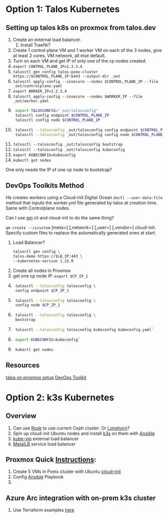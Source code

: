 # Option 1: Talos Kubernetes

## Setting up talos k8s on proxmox from talos.dev
1. Create an external load balancer.
    1. Install Traefik?
1. Create 1 control plane VM and 1 worker VM on each of the 3 nodes, give at least 2 cores, VM network, all else default.
1. Turn on each VM and get IP of only one of the cp nodes created.
1. `export CONTROL_PLANE_IP=1.2.3.4`
1. `talosctl gen config talos-pxmx-cluster https://$CONTROL_PLANE_IP:6443 --output-dir _out`
1. `talosctl apply-config --insecure --nodes $CONTROL_PLANE_IP --file _out/controlplane.yaml`
1. `export WORKER_IP=1.2.3.4`
1. `talosctl apply-config --insecure --nodes $WORKER_IP --file _out/worker.yaml`
1. ```bash
    export TALOSCONFIG="_out/talosconfig"
    talosctl config endpoint $CONTROL_PLANE_IP
    talosctl config node $CONTROL_PLANE_IP
1. ```bash
    talosctl --talosconfig _out/talosconfig config endpoint $CONTROL_PLANE_IP
    talosctl --talosconfig _out/talosconfig config node $CONTROL_PLANE_IP
1. `talosctl --talosconfig _out/talosconfig bootstrap`
1. `talosctl --talosconfig _out/talosconfig kubeconfig`
1. `export KUBECONFIG=kubeconfig`
1. `kubectl get nodes`

One only needs the IP of one cp node to bootstrap?


## DevOps Toolkits Method

He creates workers using a Cloud-init Digital Ocean `doctl --user-data-file` method that inputs the worker.yml file generated by talos at creation time. Same with Controlplane nodes.

Can I use [qm](https://pve.proxmox.com/pve-docs/chapter-qm.html#qm_cloud_init) cli and cloud-init to do the same thing?

`qm create --cicustom` [meta=<volume>] [,network=<volume>] [,user=<volume>] [,vendor=<volume>]
cloud-init: Specify custom files to replace the automatically generated ones at start.


1. Load Balancer?
    ```bash
    talosctl gen config \
    talos-demo https://$LB_IP:443 \
    --kubernetes-version 1.23.0
1. Create all nodes in Proxmox
1. get one cp node IP: `export $CP_IP_1`
1. ```bash
    talosctl --talosconfig talosconfig \
    config endpoint $CP_IP_1
1. ```bash
    talosctl --talosconfig talosconfig \
    config node $CP_IP_1
1. ```bash
    talosctl --talosconfig talosconfig \
    bootstrap
1. ```bash
    talosctl --talosconfig talosconfig kubeconfig kubeconfig.yaml`
1. ```bash
    export KUBECONFIG=kubeconfig`
1. ```bash
    kubectl get nodes

## Resources
[talos on proxmox setup](https://www.talos.dev/v1.0/talos-guides/install/virtualized-platforms/proxmox/)
[DevOps Toolkit](https://www.youtube.com/watch?v=iEFb2Zg4xUg&t=442s)

# Option 2: k3s Kubernetes

## Overview
1. Can use [Rook](https://rook.io) to use current Ceph cluster. Or [Longhorn](https://www.youtube.com/watch?v=eKBBHc0t7bc)?
1. Spin up cloud-init Ubuntu nodes and install [k3s](https://k3s.io) on them with [Ansible](https://docs.ansible.com/?extIdCarryOver=true&sc_cid=701f2000001OH7YAAW)
1. [kube-vip](https://kube-vip.io) external load balancer
1. [MetalLB](https://metallb.universe.tf) service load balancer

## Proxmox Quick [Instructions](https://www.youtube.com/watch?v=CbkEWcUZ7zM&t=284s):
1. Create 5 VMs in Pxmx cluster with Ubuntu [cloud-init](https://www.youtube.com/watch?v=shiIi38cJe4)
1. Config [Ansible](https://www.youtube.com/watch?v=w9eCU4bGgjQ) Playbook
1. 

## Azure Arc integration with on-prem k3s cluster
1. Use Terraform examples [here](https://azurearcjumpstart.io/azure_arc_jumpstart/azure_arc_k8s/rancher_k3s/azure_terraform/)